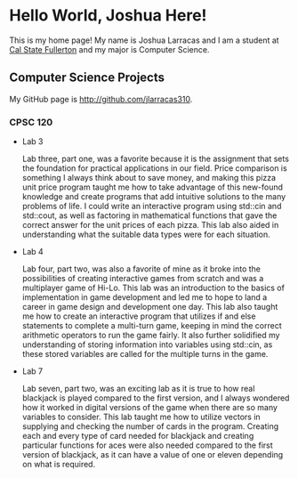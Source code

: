 # Hello World, Joshua Here!

This is my home page! My name is Joshua Larracas and I am a student at [Cal State Fullerton](http://www.fullerton.edu/) and my major is Computer Science.

## Computer Science Projects

My GitHub page is http://github.com/jlarracas310.

### CPSC 120

* Lab 3

    Lab three, part one, was a favorite because it is the assignment that sets the foundation for practical applications in our field. Price comparison is something I always think about to save money, and making this pizza unit price program taught me how to take advantage of this new-found knowledge and create programs that add intuitive solutions to the many problems of life. I could write an interactive program using std::cin and std::cout, as well as factoring in mathematical functions that gave the correct answer for the unit prices of each pizza. This lab also aided in understanding what the suitable data types were for each situation.

* Lab 4

    Lab four, part two, was also a favorite of mine as it broke into the possibilities of creating interactive games from scratch and was a multiplayer game of Hi-Lo. This lab was an introduction to the basics of implementation in game development and led me to hope to land a career in game design and development one day. This lab also taught me how to create an interactive program that utilizes if and else statements to complete a multi-turn game, keeping in mind the correct arithmetic operators to run the game fairly. It also further solidified my understanding of storing information into variables using std::cin, as these stored variables are called for the multiple turns in the game.

* Lab 7

    Lab seven, part two, was an exciting lab as it is true to how real blackjack is played compared to the first version, and I always wondered how it worked in digital versions of the game when there are so many variables to consider. This lab taught me how to utilize vectors in supplying and checking the number of cards in the program. Creating each and every type of card needed for blackjack and creating particular functions for aces were also needed compared to the first version of blackjack, as it can have a value of one or eleven depending on what is required.